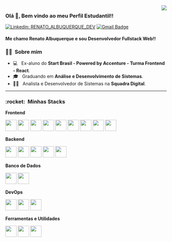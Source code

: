 <img align='right' src="https://github-readme-stats.vercel.app/api/top-langs/?username=RenatoAlbuquerque&layout=compact&langs_count=7&theme=midnight-purple"/>

### Olá 👋, Bem vindo ao meu Perfil Estudantil!!



[![Linkedin: RENATO_ALBUQUERQUE_DEV](https://img.shields.io/badge/-RENATO_ALBUQUERQUE_DEV-blue?style=flat-square&logo=Linkedin&logoColor=white&link=https://br.linkedin.com/in/renato-albuquerque-dev)](https://br.linkedin.com/in/renato-albuquerque-dev)
[![Gmail Badge](https://img.shields.io/badge/-renatoabreukz@gmail.com-006bed?style=flat-square&logo=Gmail&logoColor=white&link=mailto:renatoabreukz@gmail.com)](mailto:renatoabreukz@gmail.com)

#### Me chamo Renato Albuquerque  e sou **Desenvolvedor Fullstack Web**!!

<p>

<h3> 👨‍💻 &nbsp;Sobre mim </h3> 

- 💻 &nbsp; Ex-aluno do **Start Brasil - Powered by Accenture -  Turma Frontend - React**.
- 🎓 &nbsp; Graduando em **Análise e Desenvolvimento de Sistemas**.
- 👨‍💻 &nbsp; Analista e Desenvolvedor de Sistemas na **Squadra Digital**.

</p>


<hr>

<h3> :rocket: &nbsp;Minhas Stacks </h3>

**Frontend**

<code><img height="35" src="https://cdn.jsdelivr.net/gh/devicons/devicon/icons/html5/html5-original.svg"></code>
<code><img height="35" src="https://cdn.jsdelivr.net/gh/devicons/devicon/icons/css3/css3-original.svg"></code>
<code><img height="35" src="https://cdn.jsdelivr.net/gh/devicons/devicon/icons/sass/sass-original.svg"></code>
<code><img height="35" src="https://cdn.jsdelivr.net/gh/devicons/devicon/icons/javascript/javascript-original.svg"></code>
<code><img height="35" src="https://cdn.jsdelivr.net/gh/devicons/devicon/icons/tailwindcss/tailwindcss-plain.svg"></code>
<code><img height="35" src="https://cdn.jsdelivr.net/gh/devicons/devicon/icons/bootstrap/bootstrap-original.svg"></code>
<code><img height="35" src="https://cdn.jsdelivr.net/gh/devicons/devicon/icons/materialui/materialui-original.svg"></code>
<code><img height="35" src="https://cdn.jsdelivr.net/gh/devicons/devicon/icons/react/react-original-wordmark.svg"></code>
<code><img height="35" src="https://cdn.jsdelivr.net/gh/devicons/devicon/icons/redux/redux-original.svg"></code>


<p align='right'>

**Backend**

<code><img height="35" src="https://cdn.jsdelivr.net/gh/devicons/devicon/icons/nodejs/nodejs-original.svg"></code>
<code><img height="35" src="https://cdn.jsdelivr.net/gh/devicons/devicon/icons/express/express-original.svg"></code>
<code><img height="35" src="https://cdn.jsdelivr.net/gh/devicons/devicon/icons/javascript/javascript-original.svg"></code>
<code><img height="35" src="https://cdn.jsdelivr.net/gh/devicons/devicon/icons/typescript/typescript-original.svg"></code>
<code><img height="35" src="https://cdn.jsdelivr.net/gh/devicons/devicon/icons/sequelize/sequelize-original.svg"></code>

</p>


**Banco de Dados**

<code><img height="35" src="https://cdn.jsdelivr.net/gh/devicons/devicon/icons/postgresql/postgresql-original-wordmark.svg"></code>
<code><img height="35" src="https://cdn.jsdelivr.net/gh/devicons/devicon/icons/mongodb/mongodb-plain-wordmark.svg"></code>

**DevOps**

<code><img height="35" src="https://cdn.jsdelivr.net/gh/devicons/devicon/icons/git/git-original.svg"></code>
<code><img height="35" src="https://cdn.jsdelivr.net/gh/devicons/devicon/icons/github/github-original.svg"></code>
<code><img height="35" src="https://cdn.jsdelivr.net/gh/devicons/devicon/icons/docker/docker-plain-wordmark.svg"></code>

**Ferramentas e Utilidades**

<code><img height="35" src="https://cdn.jsdelivr.net/gh/devicons/devicon/icons/vscode/vscode-original.svg"></code>
<code><img height="35" src="https://cdn.jsdelivr.net/gh/devicons/devicon/icons/trello/trello-plain.svg"></code>
<code><img height="35" src="https://cdn.jsdelivr.net/gh/devicons/devicon/icons/figma/figma-original.svg"></code>
                         
</p>
